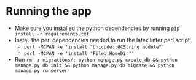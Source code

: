 # Running the app

- Make sure you installed the python dependencies by running `pip install -r requirements.txt`
- Install the perl dependencies needed to run the latex linter perl script
  - `perl -MCPAN -e 'install "Unicode::GCString module"'`
  - `perl -MCPAN -e 'install "File::HomeDir"'`
- Run `rm -r migrations/; python manage.py create_db && python manage.py db init && python manage.py db migrate && python manage.py runserver`
